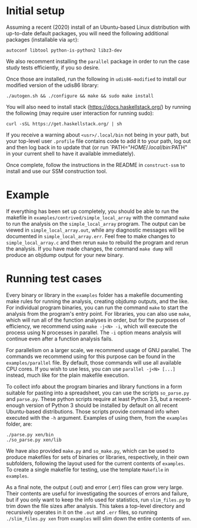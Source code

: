 # Initial setup

Assuming a recent (2020) install of an Ubuntu-based Linux distribution with up-to-date default packages, you will need the following additional packages (installable via `apt`):

    autoconf libtool python-is-python2 libz3-dev

We also recomment installing the `parallel` package in order to run the case study tests efficiently, if you so desire.

Once those are installed, run the following in `udis86-modified` to install our modified version of the udis86 library:

    ./autogen.sh && ./configure && make && sudo make install

You will also need to install stack (https://docs.haskellstack.org/) by running the following (may require user interaction for running sudo):

    curl -sSL https://get.haskellstack.org/ | sh

If you receive a warning about `<usr>/.local/bin` not being in your path, but your top-level user `.profile` file contains code to add it to your path, log out and then log back in to update that (or run `PATH="$HOME/.local/bin:$PATH" in your current shell to have it available immediately).

Once complete, follow the instructions in the README in `construct-ssm` to install and use our SSM construction tool.

# Example

If everything has been set up completely, you should be able to run the makefile in `examples/contrived/simple_local_array` with the command `make` to run the analysis on the `simple_local_array` program. The output can be viewed in `simple_local_array.out`, while any diagnostic messages will be documented in `simple_local_array.err`. Feel free to make changes to `simple_local_array.c` and then rerun `make` to rebuild the program and rerun the analysis. If you have made changes, the command `make dump` will produce an objdump output for your new binary.

# Running test cases

Every binary or library in the `examples` folder has a makefile documenting make rules for running the analysis, creating objdump outputs, and the like. For individual program binaries, you can run the command `make` to start the analysis from the program's entry point. For libraries, you can also use `make`, which will run all of the function analyses in order, but for the purposes of efficiency, we recommend using `make -j<N> -i`, which will execute the process using N processes in parallel. The `-i` option means analysis will continue even after a function analysis fails.

For parallelism on a larger scale, we recommend usage of GNU parallel. The commands we recommend using for this purpose can be found in the `examples/parallel` file. By default, those commands will use all available CPU cores. If you wish to use less, you can use `parallel -j<N> [...]` instead, much like for the plain makefile execution.

To collect info about the program binaries and library functions in a form suitable for pasting into a spreadsheet, you can use the scripts `so_parse.py` and `parse.py`. These python scripts require at least Python 3.5, but a recent-enough version of Python 3 should be installed by default on all recent Ubuntu-based distributions. Those scripts provide command info when executed with the `-h` argument. Examples of using them, from the `examples` folder, are:

    ./parse.py xen/bin
    ./so_parse.py xen/lib

We have also provided `make.py` and `so_make.py`, which can be used to produce makefiles for sets of binaries or libraries, respectively, in their own subfolders, following the layout used for the current contents of `examples`. To create a single makefile
for testing, use the template `Makefile` in `examples`.

As a final note, the output (.out) and error (.err) files can grow very large. Their contents are useful for investigating the sources of errors and failure, but if you only want to keep the info used for statistics, run `slim_files.py` to trim down the file sizes after analysis. This takes a top-level directory and recursively operates in it on the `.out` and `.err` files, so running `./slim_files.py xen` from `examples` will slim down the entire contents of `xen`.
